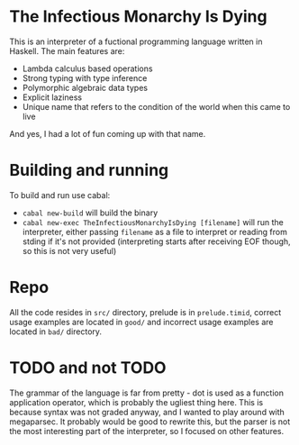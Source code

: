 # The Infectious Monarchy Is Dying

This is an interpreter of a fuctional programming language written in Haskell.
The main features are:
* Lambda calculus based operations
* Strong typing with type inference
* Polymorphic algebraic data types
* Explicit laziness
* Unique name that refers to the condition of the world when this came to live

And yes, I had a lot of fun coming up with that name.

# Building and running

To build and run use cabal:
* `cabal new-build` will build the binary
* `cabal new-exec TheInfectiousMonarchyIsDying [filename]` will run the interpreter, either passing `filename` as a file to interpret or reading from stding if it's not provided (interpreting starts after receiving EOF though, so this is not very useful)

# Repo

All the code resides in `src/` directory, prelude is in `prelude.timid`, correct usage examples are located in `good/` and incorrect usage examples are located in `bad/` directory.

# TODO and not TODO

The grammar of the language is far from pretty - dot is used as a function application operator, which is probably the ugliest thing here. This is because syntax was not graded anyway, and I wanted to play around with megaparsec. It probably would be good to rewrite this, but the parser is not the most interesting part of the interpreter, so I focused on other features.
